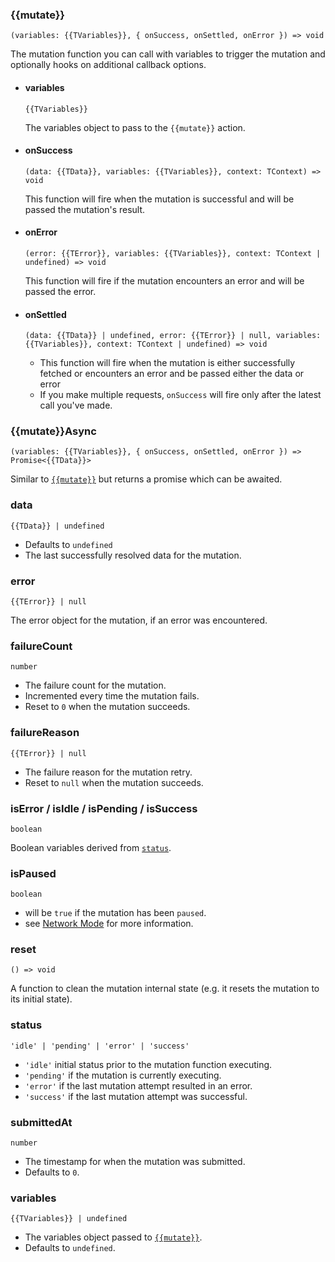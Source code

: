 <!--
<script setup>
const mutate = 'mutationFn'
const TData = 'TData'
const TError = 'TError'
const TVariables = 'TVariables'
</script>
-->

### {{mutate}}

`(variables: {{TVariables}}, { onSuccess, onSettled, onError }) => void`

The mutation function you can call with variables to trigger the mutation and optionally hooks on additional callback options.

- #### variables

  `{{TVariables}}`

  The variables object to pass to the <a :href="`/core/actions/${mutate}`">`{{mutate}}`</a> action.

- #### onSuccess

  `(data: {{TData}}, variables: {{TVariables}}, context: TContext) => void`

  This function will fire when the mutation is successful and will be passed the mutation's result.

- #### onError

  `(error: {{TError}}, variables: {{TVariables}}, context: TContext | undefined) => void`

  This function will fire if the mutation encounters an error and will be passed the error.

- #### onSettled

  `(data: {{TData}} | undefined, error: {{TError}} | null, variables: {{TVariables}}, context: TContext | undefined) => void`

  - This function will fire when the mutation is either successfully fetched or encounters an error and be passed either the data or error
  - If you make multiple requests, `onSuccess` will fire only after the latest call you've made.

### {{mutate}}Async

`(variables: {{TVariables}}, { onSuccess, onSettled, onError }) => Promise<{{TData}}>`

Similar to [`{{mutate}}`](#mutate) but returns a promise which can be awaited.

### data

`{{TData}} | undefined`

- Defaults to `undefined`
- The last successfully resolved data for the mutation.

### error

`{{TError}} | null`

The error object for the mutation, if an error was encountered.

### failureCount

`number`

- The failure count for the mutation.
- Incremented every time the mutation fails.
- Reset to `0` when the mutation succeeds.

### failureReason

`{{TError}} | null`

- The failure reason for the mutation retry.
- Reset to `null` when the mutation succeeds.

### isError / isIdle / isPending / isSuccess

`boolean`

Boolean variables derived from [`status`](#status).

### isPaused

`boolean`

- will be `true` if the mutation has been `paused`.
- see [Network Mode](https://tanstack.com/query/v5/docs/react/guides/network-mode) for more information.

### reset

`() => void`

A function to clean the mutation internal state (e.g. it resets the mutation to its initial state).

### status

`'idle' | 'pending' | 'error' | 'success'`

- `'idle'` initial status prior to the mutation function executing.
- `'pending'` if the mutation is currently executing.
- `'error'` if the last mutation attempt resulted in an error.
- `'success'` if the last mutation attempt was successful.

### submittedAt

`number`

- The timestamp for when the mutation was submitted.
- Defaults to `0`.

### variables

`{{TVariables}} | undefined`

- The variables object passed to [`{{mutate}}`](#mutate).
- Defaults to `undefined`.